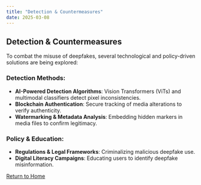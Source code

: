 ```yaml
---
title: "Detection & Countermeasures"
date: 2025-03-08
---
```


## Detection & Countermeasures

To combat the misuse of deepfakes, several technological and policy-driven solutions are being explored:

### Detection Methods:
- **AI-Powered Detection Algorithms**: Vision Transformers (ViTs) and multimodal classifiers detect pixel inconsistencies.
- **Blockchain Authentication**: Secure tracking of media alterations to verify authenticity.
- **Watermarking & Metadata Analysis**: Embedding hidden markers in media files to confirm legitimacy.

### Policy & Education:
- **Regulations & Legal Frameworks**: Criminalizing malicious deepfake use.
- **Digital Literacy Campaigns**: Educating users to identify deepfake misinformation.

[Return to Home](../index.html)